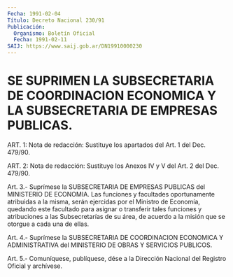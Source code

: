 ```yaml
---
Fecha: 1991-02-04
Título: Decreto Nacional 230/91
Publicación:
  Organismo: Boletín Oficial
  Fecha: 1991-02-11
SAIJ: https://www.saij.gob.ar/DN19910000230
---
```

# SE SUPRIMEN LA SUBSECRETARIA DE COORDINACION ECONOMICA Y LA SUBSECRETARIA DE EMPRESAS PUBLICAS.

<a id="1"></a>
ART. 1: Nota de redacción: Sustituye los apartados del Art. 1 del Dec. 479/90.

<a id="2"></a>
ART. 2: Nota de redacción: Sustituye los Anexos IV y V del Art. 2 del Dec. 479/90.

<a id="3"></a>
Art.  3.-  Suprímese la SUBSECRETARIA DE EMPRESAS PUBLICAS del MINISTERIO DE ECONOMIA.  Las  funciones  y facultades oportunamente atribuidas  a  la  misma,  serán  ejercidas  por   el  Ministro  de Economía,  quedando este facultado para asignar o transferir  tales funciones y  atribuciones  a  las  Subsecretarías  de  su  área, de acuerdo a la misión que se otorgue a cada una de ellas.

<a id="4"></a>
Art. 4.- Suprímese la SUBSECRETARIA DE COORDINACION ECONOMICA Y ADMINISTRATIVA  del  MINISTERIO  DE  OBRAS  Y  SERVICIOS  PUBLICOS.

<a id="5"></a>
Art. 5.- Comuníquese, publíquese, dése a la Dirección Nacional del Registro Oficial y archívese.